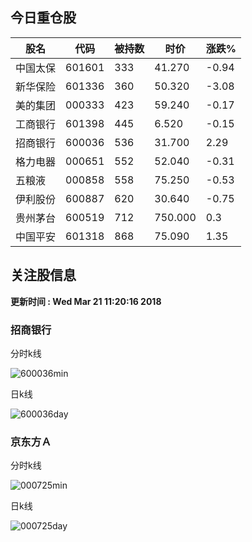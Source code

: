 
## 今日重仓股 

|股名|代码|被持数|时价|涨跌%|
|---|---|---|---|---|
|中国太保|601601|333|41.270|-0.94|
|新华保险|601336|360|50.320|-3.08|
|美的集团|000333|423|59.240|-0.17|
|工商银行|601398|445|6.520|-0.15|
|招商银行|600036|536|31.700|2.29|
|格力电器|000651|552|52.040|-0.31|
|五粮液|000858|558|75.250|-0.53|
|伊利股份|600887|620|30.640|-0.75|
|贵州茅台|600519|712|750.000|0.3|
|中国平安|601318|868|75.090|1.35|

## 关注股信息
**更新时间 : Wed Mar 21 11:20:16 2018**
### 招商银行 
分时k线

![600036min](http://image.sinajs.cn/newchart/min/n/sh600036.gif)

日k线

![600036day](http://image.sinajs.cn/newchart/daily/n/sh600036.gif)

### 京东方Ａ 
分时k线

![000725min](http://image.sinajs.cn/newchart/min/n/sz000725.gif)

日k线

![000725day](http://image.sinajs.cn/newchart/daily/n/sz000725.gif)
